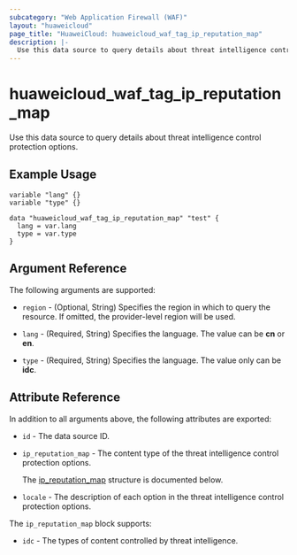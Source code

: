 ```yaml
---
subcategory: "Web Application Firewall (WAF)"
layout: "huaweicloud"
page_title: "HuaweiCloud: huaweicloud_waf_tag_ip_reputation_map"
description: |-
  Use this data source to query details about threat intelligence control protection options.
---
```


# huaweicloud_waf_tag_ip_reputation_map

Use this data source to query details about threat intelligence control protection options.

## Example Usage

```hcl
variable "lang" {}
variable "type" {}

data "huaweicloud_waf_tag_ip_reputation_map" "test" {
  lang = var.lang
  type = var.type
}
```

## Argument Reference

The following arguments are supported:

* `region` - (Optional, String) Specifies the region in which to query the resource.
  If omitted, the provider-level region will be used.

* `lang` - (Required, String) Specifies the language.
  The value can be **cn** or **en**.

* `type` - (Required, String) Specifies the language.
  The value only can be **idc**.

## Attribute Reference

In addition to all arguments above, the following attributes are exported:

* `id` - The data source ID.

* `ip_reputation_map` - The content type of the threat intelligence control protection options.

  The [ip_reputation_map](reputaion_struct) structure is documented below.

* `locale` - The description of each option in the threat intelligence control protection options.

<a name="reputaion_struct"></a>
The `ip_reputation_map` block supports:

* `idc` - The types of content controlled by threat intelligence.
